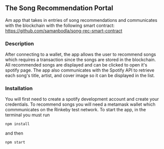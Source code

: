 

## The Song Recommendation Portal
Am app that takes in entries of song recommendations and communicates with the blockchain with the following smart contract:
https://github.com/samanbodla/song-rec-smart-contract

### Description
After connecting to a wallet, the app allows the user to recommend songs which requires a transaction since the songs are stored in the blockchain. All recommended songs are displayed and can be clicked to open it's spotify page. 
The app also communicates with the Spotify API to retrieve each song's title, artist, and cover image so it can be displayed in the list.

### Installation
You will first need to create a spotify development account and create your credentials. To recommend songs you will need a metamask wallet which commmunicates on the Rinkeby test network. To start the app, in the terminal you must run
``` 
npm install 
```
and then 
```
npm start
```

